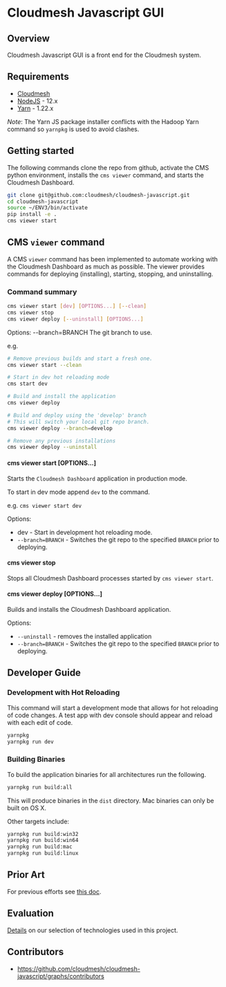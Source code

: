 # Cloudmesh Javascript GUI

## Overview

Cloudmesh Javascript GUI is a front end for the Cloudmesh system.

## Requirements

* [Cloudmesh](https://cloudmesh.github.io/cloudmesh-manual/installation/install.html)
* [NodeJS](https://nodejs.org/en/) - 12.x
* [Yarn](https://yarnpkg.com/) - 1.22.x 

*Note*: The Yarn JS package installer conflicts with the Hadoop Yarn command so `yarnpkg` is used 
to avoid clashes.

## Getting started

The following commands clone the repo from github, activate the CMS python environment,
installs the `cms viewer` command, and starts the Cloudmesh Dashboard.

```bash
git clone git@github.com:cloudmesh/cloudmesh-javascript.git
cd cloudmesh-javascript
source ~/ENV3/bin/activate
pip install -e .
cms viewer start
```

## CMS `viewer` command

A CMS `viewer` command has been implemented to automate working with the Cloudmesh Dashboard
as much as possible.  The viewer provides commands for deploying (installing), starting,
stopping, and uninstalling.

### Command summary
```bash
cms viewer start [dev] [OPTIONS...] [--clean]
cms viewer stop
cms viewer deploy [--uninstall] [OPTIONS...]
```

Options:
    --branch=BRANCH The git branch to use.
    
e.g.
```bash
# Remove previous builds and start a fresh one.
cms viewer start --clean

# Start in dev hot reloading mode
cms start dev

# Build and install the application
cms viewer deploy

# Build and deploy using the 'develop' branch
# This will switch your local git repo branch.
cms viewer deploy --branch=develop

# Remove any previous installations
cms viewer deploy --uninstall
```

#### cms viewer start [OPTIONS...]

Starts the `Cloudmesh Dashboard` application in production mode.

To start in dev mode append `dev` to the command.

e.g.
`cms viewer start dev`

Options:
* dev - Start in development hot reloading mode.
* `--branch=BRANCH` - Switches the git repo to the specified `BRANCH` prior to deploying.

#### cms viewer stop

Stops all Cloudmesh Dashboard processes started by `cms viewer start`.

#### cms viewer deploy [OPTIONS...]

Builds and installs the Cloudmesh Dashboard application.

Options:
* `--uninstall` - removes the installed application
* `--branch=BRANCH` - Switches the git repo to the specified `BRANCH` prior to deploying.


## Developer Guide

### Development with Hot Reloading

This command will start a development mode that allows for hot reloading
of code changes. A test app with dev console should appear and reload
with each edit of code.

```bash
yarnpkg
yarnpkg run dev
```

### Building Binaries

To build the application binaries for all architectures run the following.

```bash
yarnpkg run build:all
```

This will produce binaries in the `dist` directory.  Mac binaries can
only be built on OS X.

Other targets include:

```bash
yarnpkg run build:win32
yarnpkg run build:win64
yarnpkg run build:mac
yarnpkg run build:linux
``` 
## Prior Art

For previous efforts see [this doc](docs/prior_art.md).

## Evaluation

[Details](./docs/evaluation.md) on our selection of technologies used in this project.

## Contributors

* <https://github.com/cloudmesh/cloudmesh-javascript/graphs/contributors>



